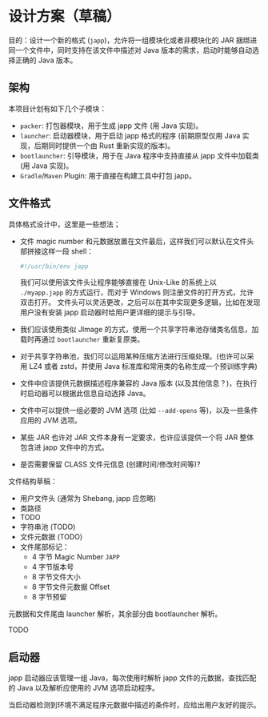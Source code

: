 # 设计方案（草稿）

目的：设计一个新的格式 (`japp`)，允许将一组模块化或者非模块化的 JAR 捆绑进同一个文件中，同时支持在该文件中描述对 Java 版本的需求，启动时能够自动选择正确的 Java 版本。

## 架构

本项目计划有如下几个子模块：

* `packer`: 打包器模块，用于生成 japp 文件 (用 Java 实现)。
* `launcher`: 启动器模块，用于启动 japp 格式的程序 (前期原型仅用 Java 实现，后期同时提供一个由 Rust 重新实现的版本)。
* `bootlauncher`: 引导模块，用于在 Java 程序中支持直接从 japp 文件中加载类 (用 Java 实现)。
* `Gradle`/`Maven` Plugin: 用于直接在构建工具中打包 japp。

## 文件格式

具体格式设计中，这里是一些想法；

* 文件 magic number 和元数据放置在文件最后，这样我们可以默认在文件头部拼接这样一段 shell：
    
    ```bash
    #!/usr/bin/env japp
    ```
  
    我们可以使用该文件头让程序能够直接在 Unix-Like 的系统上以 `./myapp.japp` 的方式运行，而对于 Windows 则注册文件的打开方式，允许双击打开。
    文件头可以灵活更改，之后可以在其中实现更多逻辑，比如在发现用户没有安装 japp 启动器时给用户更详细的提示与引导。

* 我们应该使用类似 JImage 的方式，使用一个共享字符串池存储类名信息，加载时再通过 `bootlauncher` 重新复原类。
* 对于共享字符串池，我们可以运用某种压缩方法进行压缩处理。(也许可以采用 LZ4 或者 zstd，并使用 Java 标准库和常用类的名称生成一个预训练字典)
* 文件中应该提供元数据描述程序兼容的 Java 版本 (以及其他信息？)，在执行时启动器可以根据此信息自动选择 Java。
* 文件中可以提供一组必要的 JVM 选项 (比如 `--add-opens` 等)，以及一些条件应用的 JVM 选项。
* 某些 JAR 也许对 JAR 文件本身有一定要求，也许应该提供一个将 JAR 整体包含进 japp 文件中的方式。
* 是否需要保留 CLASS 文件元信息 (创建时间/修改时间等)?

文件结构草稿：

* 用户文件头 (通常为 Shebang, japp 应忽略)
* 类路径
* TODO
* 字符串池 (TODO)
* 文件元数据 (TODO)
* 文件尾部标记：
  * 4 字节 Magic Number `JAPP`
  * 4 字节版本号
  * 8 字节文件大小
  * 8 字节文件元数据 Offset
  * 8 字节预留

元数据和文件尾由 launcher 解析，其余部分由 bootlauncher 解析。 

TODO

## 启动器

japp 启动器应该管理一组 Java，每次使用时解析 japp 文件的元数据，查找匹配的 Java 以及解析应使用的 JVM 选项启动程序。

当启动器检测到环境不满足程序元数据中描述的条件时，应给出用户友好的提示。
